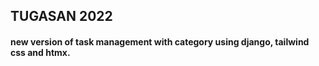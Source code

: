 ## TUGASAN 2022

#### new version of task management with category using django, tailwind css and htmx.